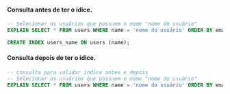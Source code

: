 
#### Consulta antes de ter o ídice.

```sql
-- Selecionar os usuários que possuem o nome "nome do usuário"
EXPLAIN SELECT * FROM users WHERE name = 'nome do usuário' ORDER BY email ASC;
```

```sql
CREATE INDEX users_name ON users (name);

```

#### Consulta depois de ter o ídice.
```sql
-- consulta para validar indice antes e depois
-- Selecionar os usuários que possuem o nome "nome do usuário"
EXPLAIN SELECT * FROM users WHERE name = 'nome do usuário' ORDER BY email ASC;
```
